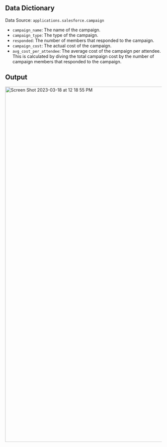 ## Data Dictionary

Data Source: `applications.salesforce.campaign`


* `campaign_name`: The name of the campaign.
* `campaign_type`: The type of the campaign.
* `responded`: The number of members that responded to the campaign.
* `campaign_cost`: The actual cost of the campaign.
* `avg_cost_per_attendee`: The average cost of the campaign per attendee. This is calculated by diving the total campaign cost by the number of campaign members that responded to the campaign.


## Output

<img width="1142" alt="Screen Shot 2023-03-18 at 12 18 55 PM" src="https://user-images.githubusercontent.com/16471203/226132303-ef953b2f-1bba-474f-8e29-24299b71d15a.png">
